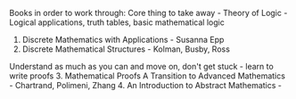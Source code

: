 
Books in order to work through:
Core thing to take away - Theory of Logic - Logical applications, truth tables, basic mathematical logic
1. Discrete Mathematics with Applications - Susanna Epp
2. Discrete Mathematical Structures - Kolman, Busby, Ross

Understand as much as you can and move on, don't get stuck - learn to write proofs
3. Mathematical Proofs A Transition to Advanced Mathematics - Chartrand, Polimeni, Zhang
4. An Introduction to Abstract Mathematics - 







